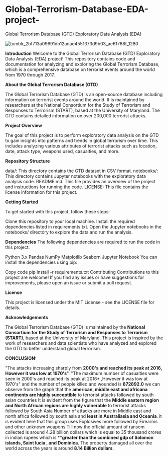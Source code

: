 # Global-Terrorism-Database-EDA-project-
Global Terrorism Database (GTD) Exploratory Data Analysis (EDA)

![tumblr_2bf713a09691db12adae4551373d9b03_ae61768f_1280](https://github.com/user-attachments/assets/21651d4c-fab8-4504-83ef-f239a2976d3b)


**Introduction**
Welcome to the Global Terrorism Database (GTD) Exploratory Data Analysis (EDA) project! This repository contains code and documentation for analyzing and exploring the Global Terrorism Database, which is a comprehensive database on terrorist events around the world from 1970 through 2017.

**About the Global Terrorism Database (GTD)**

The Global Terrorism Database (GTD) is an open-source database including information on terrorist events around the world. It is maintained by researchers at the National Consortium for the Study of Terrorism and Responses to Terrorism (START), based at the University of Maryland. The GTD contains detailed information on over 200,000 terrorist attacks.

**Project Overview**

The goal of this project is to perform exploratory data analysis on the GTD to gain insights into patterns and trends in global terrorism over time. This includes analyzing various attributes of terrorist attacks such as location, date, attack type, weapons used, casualties, and more.

**Repository Structure**

data/: This directory contains the GTD dataset in CSV format.
notebooks/: This directory contains Jupyter notebooks with the exploratory data analysis code.
README.md: This file provides an overview of the project and instructions for running the code.
LICENSE: This file contains the license information for this project.

**Getting Started**

To get started with this project, follow these steps:

Clone this repository to your local machine.
Install the required dependencies listed in requirements.txt.
Open the Jupyter notebooks in the notebooks/ directory to explore the data and run the analysis.

**Dependencies**
The following dependencies are required to run the code in this project:

Python 3.x
Pandas
NumPy
Matplotlib
Seaborn
Jupyter Notebook
You can install the dependencies using pip:

Copy code
pip install -r requirements.txt
Contributing
Contributions to this project are welcome! If you find any issues or have suggestions for improvements, please open an issue or submit a pull request.

**License**

This project is licensed under the MIT License - see the LICENSE file for details.

**Acknowledgements**

The Global Terrorism Database (GTD) is maintained by the **National Consortium for the Study of Terrorism and Responses to Terrorism (START)**, based at the University of Maryland.
This project is inspired by the work of researchers and data scientists who have analyzed and explored the GTD to better understand global terrorism.

**CONCLUSION:**

"The attacks increasing sharply from **2000's and reached its peak at 2016, However it was low at 1970's**".
"The maximum number of casualties were seen in 2000's and reached its peak at 2016* ,However it was low at 1970's" and the number of people killed and wounded is **872892.0**
we can observe from the graph that the **american, middle east and africana continents are highly succeptible** to terrorist attacks followed by south asian countries
It is evident from the figure that the **Middle eastern region and North African regions are highly vulnerable** to terrorist attacks followed by South Asia
Number of attacks are more in Middle east and north africa followed by south asia and **least in Australiasia and Oceania**.
it is evident here that this group uses Explosives more followed by Firearms and other unknown weapons
Till now the official amount of ransom collected is around 4.28 billion dollars which is equal to 35 thousand crores in indian rupees which is ****greater than the combined gdp of Solomon islands, Saint lucia , and Dominica**.
The property damaged all over the world across the years is around **8.14 Billion dollars**.
